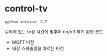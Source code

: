 # control-tv

```commandline
python version: 2.7
```

로비에 있는 tv를 시간에 맞추어 on/off 하기 위한 코드

+ MQTT 버전
+ 내장 스케쥴링을 따르는 버전
